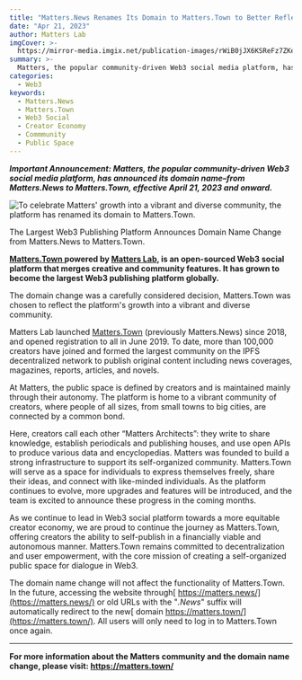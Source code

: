 ```yaml
---
title: "Matters.News Renames Its Domain to Matters.Town to Better Reflect its Community-Driven Platform"
date: "Apr 21, 2023"
author: Matters Lab
imgCover: >-
  https://mirror-media.imgix.net/publication-images/rWiB0jJX6KSReFz7ZKeAl.png?height=1080&width=2160&h=1080&w=2160&auto=compress
summary: >-
  Matters, the popular community-driven Web3 social media platform, has announced its domain name–from Matters.News to Matters.Town, effective April 21, 2023 and onward.
categories:
  - Web3
keywords:
  - Matters.News
  - Matters.Town
  - Web3 Social
  - Creator Economy
  - Commmunity
  - Public Space
---
```


***Important Announcement: Matters, the popular community-driven Web3 social media platform, has announced its domain name–from Matters.News to Matters.Town, effective April 21, 2023 and onward.***

![To celebrate Matters' growth into a vibrant and diverse community, the platform has renamed its domain to Matters.Town.](https://images.mirror-media.xyz/publication-images/5jHLN18_P89kGFPCVaIRN.png?height=1080&width=2160)
<figcaption>The Largest Web3 Publishing Platform Announces Domain Name Change from Matters.News to Matters.Town.</figcaption>

**[Matters.Town ](http://matters.town)powered by [Matters Lab](http://matters-lab.io), is an open-sourced Web3 social platform that merges creative and community features. It has grown to become the largest Web3 publishing platform globally.**

The domain change was a carefully considered decision, Matters.Town was chosen to reflect the platform's growth into a vibrant and diverse community. 

Matters Lab launched [Matters.Town](https://matters.town) (previously Matters.News) since 2018, and opened registration to all in June 2019. To date, more than 100,000 creators have joined and formed the largest community on the IPFS decentralized network to publish original content including news coverages, magazines, reports, articles, and novels. 

At Matters, the public space is defined by creators and is maintained mainly through their autonomy. The platform is home to a vibrant community of creators, where people of all sizes, from small towns to big cities, are connected by a common bond.

Here, creators call each other “Matters Architects”: they write to share knowledge, establish periodicals and publishing houses, and use open APIs to produce various data and encyclopedias. Matters was founded to build a strong infrastructure to support its self-organized community. Matters.Town will serve as a space for individuals to express themselves freely, share their ideas, and connect with like-minded individuals. As the platform continues to evolve, more upgrades and features will be introduced, and the team is excited to announce these progress in the coming months.

As we continue to lead in Web3 social platform towards a more equitable creator economy, we are proud to continue the journey as Matters.Town, offering creators the ability to self-publish in a financially viable and autonomous manner. Matters.Town remains committed to decentralization and user empowerment, with the core mission of creating a self-organized public space for dialogue in Web3.

The domain name change will not affect the functionality of Matters.Town. In the future, accessing the website through[ https://matters.news/](https://matters.news/) or old URLs with the "*.News*" suffix will automatically redirect to the new[ domain https://matters.town/](https://matters.town/). All users will only need to log in to Matters.Town once again.

- - -

**For more information about the Matters community and the domain name change, please visit: https://matters.town/**
